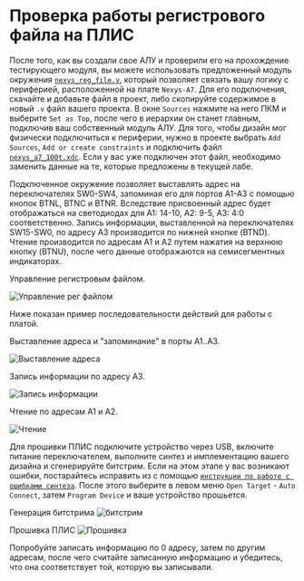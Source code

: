 # Проверка работы регистрового файла на ПЛИС

После того, как вы создали свое АЛУ и проверили его на прохождение тестирующего модуля, вы можете использовать предложенный модуль окружения [`nexys_reg_file.v`](nexys_reg_file.v), который позволяет связать вашу логику с периферией, расположенной на плате `Nexys-A7`. Для его подключения, скачайте и добавьте файл в проект, либо скопируйте содержимое в новый `.v` файл вашего проекта. В окне `Sources` нажмите на него ПКМ и выберите `Set as Top`, после чего в иерархии он станет главным, подключив ваш собственный модуль АЛУ. Для того, чтобы дизайн мог физически подключиться к периферии, нужно в проекте выбрать `Add Sources`, `Add or create constraints` и подключить файл [`nexys_a7_100t.xdc`](nexys_a7_100t.xdc). Если у вас уже подключен этот файл, необходимо заменить данные на те, которые предложены в текущей лабе.

Подключенное окружение позволяет выставлять адрес на переключателях SW0-SW4, запоминая его для портов A1-A3 с помощью кнопок BTNL, BTNC и BTNR. Вследствие присвоенный адрес будет отображаться на светодиодах для А1: 14-10, А2: 9-5, А3: 4:0 соответственно. Запись информации, выставленной на переключателях SW15-SW0, по адресу А3 производится по нижней кнопке (BTND). Чтение производится по адресам А1 и А2 путем нажатия на верхнюю кнопку (BTNU), после чего данные отображаются на семисегментных индикаторах.

Управление регистровым файлом.

![Управление рег файлом](../../../../technical/Labs/Pic/nexys_rf1.png)

Ниже показан пример последовательности действий для работы с платой.

Выставление адреса и "запоминание" в порты А1..А3.

![Выставление адреса](../../../../technical/Labs/Pic/nexys_rf2.png)

Запись информации по адресу А3.

![Запись информации](../../../../technical/Labs/Pic/nexys_rf3.png)

Чтение по адресам А1 и А2.

![Чтение](../../../../technical/Labs/Pic/nexys_rf4.png)

Для прошивки ПЛИС подключите устройство через USB, включите питание переключателем, выполните синтез и имплементацию вашего дизайна и сгенерируйте битстрим. Если на этом этапе у вас возникают ошибки, постарайтесь исправить из с помощью [`инструкции по работе с ошибками синтеза`](../../../Other/Vivado%20Basics/Synthesis%20failed.md). После этого выберите в левом меню `Open Target` - `Auto Connect`, затем `Program Device` и ваше устройство прошьется.

Генерация битстрима
![битстрим](../../../../technical/Labs/Pic/Program_Device1.png)

Прошивка ПЛИС
![Прошивка](../../../../technical/Labs/Pic/Program_Device2.png)

Попробуйте записать информацию по 0 адресу, затем по другим адресам, после чего считайте записанную информацию и убедитесь, что она соответствует той, которую вы записывали.
